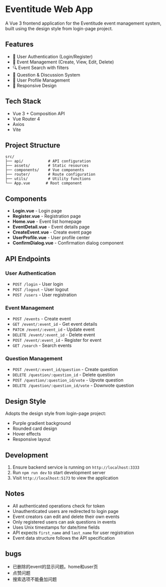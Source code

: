 # Eventitude Web App

A Vue 3 frontend application for the Eventitude event management system, built using the design style from login-page project.

## Features

- 🔐 User Authentication (Login/Register)
- 📅 Event Management (Create, View, Edit, Delete)
- 🔍 Event Search with filters
- 📝 Question & Discussion System
- 👤 User Profile Management
- 📱 Responsive Design

## Tech Stack

- Vue 3 + Composition API
- Vue Router 4
- Axios
- Vite

## Project Structure

```
src/
├── api/           # API configuration
├── assets/        # Static resources
├── components/    # Vue components
├── router/        # Route configuration
├── utils/         # Utility functions
└── App.vue       # Root component
```

## Components

- **Login.vue** - Login page
- **Register.vue** - Registration page
- **Home.vue** - Event list homepage
- **EventDetail.vue** - Event details page
- **CreateEvent.vue** - Create event page
- **UserProfile.vue** - User profile center
- **ConfirmDialog.vue** - Confirmation dialog component

## API Endpoints

### User Authentication
- `POST /login` - User login
- `POST /logout` - User logout
- `POST /users` - User registration

### Event Management
- `POST /events` - Create event
- `GET /event/:event_id` - Get event details
- `PATCH /event/:event_id` - Update event
- `DELETE /event/:event_id` - Delete event
- `POST /event/:event_id` - Register for event
- `GET /search` - Search events

### Question Management
- `POST /event/:event_id/question` - Create question
- `DELETE /question/:question_id` - Delete question
- `POST /question/:question_id/vote` - Upvote question
- `DELETE /question/:question_id/vote` - Downvote question

## Design Style

Adopts the design style from login-page project:
- Purple gradient background
- Rounded card design
- Hover effects
- Responsive layout

## Development

1. Ensure backend service is running on `http://localhost:3333`
2. Run `npm run dev` to start development server
3. Visit `http://localhost:5173` to view the application

## Notes

- All authenticated operations check for token
- Unauthenticated users are redirected to login page
- Event creators can edit and delete their own events
- Only registered users can ask questions in events
- Uses Unix timestamps for date/time fields
- API expects `first_name` and `last_name` for user registration
- Event data structure follows the API specification


## bugs
- 已删除的event的显示问题。home和user页
- 点赞问题
- 搜索选项不能叠加问题